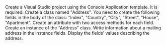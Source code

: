 ﻿Create a Visual Studio project using the Console Application template.
It is required:
Create a class named "Address".
You need to create the following fields in the body of the class: "Index", "Country", "City", "Street", "House", "Apartment".
Create an attribute with two access methods for each field.
Create an instance of the "Address" class.
Write information about a mailing address in the instance fields.
Display the fields' values  describing the address.